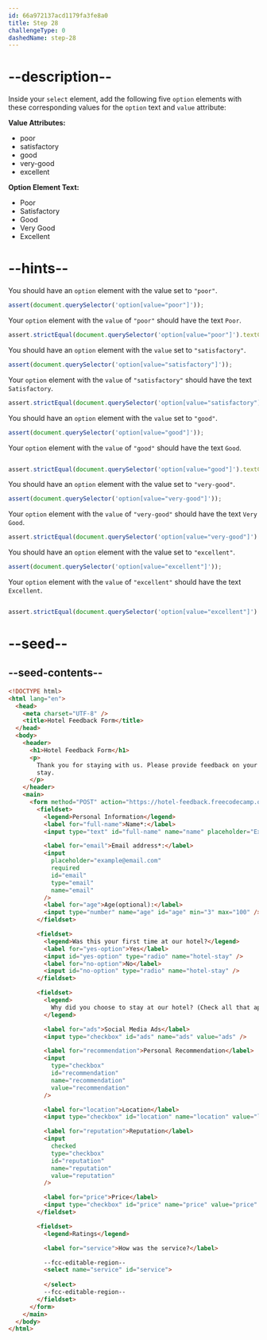 ```yaml
---
id: 66a972137acd1179fa3fe8a0
title: Step 28
challengeType: 0
dashedName: step-28
---
```


# --description--

Inside your `select` element, add the following five `option` elements with these corresponding values for the `option` text and `value` attribute:

**Value Attributes:**

- poor
- satisfactory
- good
- very-good
- excellent

**Option Element Text:**

- Poor
- Satisfactory
- Good
- Very Good
- Excellent

# --hints--

You should have an `option` element with the value set to `"poor"`.

```js
assert(document.querySelector('option[value="poor"]'));
```

Your `option` element with the `value` of `"poor"` should have the text `Poor`.

```js
assert.strictEqual(document.querySelector('option[value="poor"]').textContent, 'Poor');
```

You should have an `option` element with the `value` set to `"satisfactory"`.

```js
assert(document.querySelector('option[value="satisfactory"]'));
```

Your `option` element with the `value` of `"satisfactory"` should have the text `Satisfactory`.

```js
assert.strictEqual(document.querySelector('option[value="satisfactory"]').textContent, 'Satisfactory');
```

You should have an `option` element with the `value` set to `"good"`.

```js
assert(document.querySelector('option[value="good"]'));
```

Your `option` element with the `value` of `"good"` should have the text `Good`.

```js

assert.strictEqual(document.querySelector('option[value="good"]').textContent, 'Good');
```

You should have an `option` element with the value set to `"very-good"`.

```js
assert(document.querySelector('option[value="very-good"]'));
```

Your `option` element with the `value` of `"very-good"` should have the text `Very Good`.

```js
assert.strictEqual(document.querySelector('option[value="very-good"]').textContent, 'Very Good');
```

You should have an `option` element with the value set to `"excellent"`.

```js
assert(document.querySelector('option[value="excellent"]'));
```

Your `option` element with the `value` of `"excellent"` should have the text `Excellent`.

```js

assert.strictEqual(document.querySelector('option[value="excellent"]').textContent, 'Excellent');
```

# --seed--

## --seed-contents--

```html
<!DOCTYPE html>
<html lang="en">
  <head>
    <meta charset="UTF-8" />
    <title>Hotel Feedback Form</title>
  </head>
  <body>
    <header>
      <h1>Hotel Feedback Form</h1>
      <p>
        Thank you for staying with us. Please provide feedback on your recent
        stay.
      </p>
    </header>
    <main>
      <form method="POST" action="https://hotel-feedback.freecodecamp.org">
        <fieldset>
          <legend>Personal Information</legend>
          <label for="full-name">Name*:</label>
          <input type="text" id="full-name" name="name" placeholder="Ex. John Doe" required>

          <label for="email">Email address*:</label>
          <input
            placeholder="example@email.com"
            required
            id="email"
            type="email"
            name="email"
          />
          <label for="age">Age(optional):</label>
          <input type="number" name="age" id="age" min="3" max="100" />
        </fieldset>

        <fieldset>
          <legend>Was this your first time at our hotel?</legend>
          <label for="yes-option">Yes</label>
          <input id="yes-option" type="radio" name="hotel-stay" />
          <label for="no-option">No</label>
          <input id="no-option" type="radio" name="hotel-stay" />
        </fieldset>

        <fieldset>
          <legend>
            Why did you choose to stay at our hotel? (Check all that apply)
          </legend>

          <label for="ads">Social Media Ads</label>
          <input type="checkbox" id="ads" name="ads" value="ads" />

          <label for="recommendation">Personal Recommendation</label>
          <input
            type="checkbox"
            id="recommendation"
            name="recommendation"
            value="recommendation"
          />

          <label for="location">Location</label>
          <input type="checkbox" id="location" name="location" value="location" />

          <label for="reputation">Reputation</label>
          <input
            checked
            type="checkbox"
            id="reputation"
            name="reputation"
            value="reputation"
          />

          <label for="price">Price</label>
          <input type="checkbox" id="price" name="price" value="price" />
        </fieldset>

        <fieldset>
          <legend>Ratings</legend>

          <label for="service">How was the service?</label>

          --fcc-editable-region--
          <select name="service" id="service">
            
          </select>
          --fcc-editable-region--
        </fieldset>
      </form>
    </main>
  </body>
</html>
```
